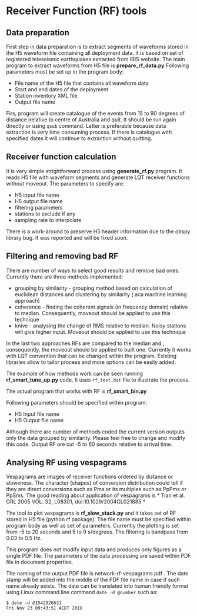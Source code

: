 # Receiver Function (RF) tools


## Data preparation

First step in data preparation is to extract segments of waveforms stored in the H5 waveform file containing all deployment data.
It is based on set of registered teleseismic earthquakes extracted from IRIS website. 
The main program to extract waveforms from H5 file is **prepare_rf_data.py** 
Following parameters must be set up in the program body:

 - File name of the H5 file that contains all waveform data
 - Start and end dates of the deployment
 - Station inventory XML file
 - Output file name

Firs, program will create catalogue of the events from 15 to 90 degrees of distance irelative to centre of Australia and quit. It should be run again directly or using `qsub` command.
Latter is preferable because data extraction is very time consuming process. If there is catalogue with specified dates it will continue to extraction without quitting.


## Receiver function calculation

It is very simple strightforward process using **generate_rf.py** program. It reads H5 file with waveform segments and generate LQT receiver functions without moveout.
The parameters to specify are:

 - H5 input file name
 - H5 output file name
 - filtering parameters
 - stations to exclude if any
 - sampling rate to interpolate

There is a work-around to preserve H5 header information due to the obspy library bug. It was reported and will be fixed soon.

## Filtering and removing bad RF

There are number of ways to select good results and remove bad ones. 
Currently there are three methods implemented:

  - grouping by similarity - grouping method based on calculation of euclidean distances and clustering by similarity ( aca machine learning approach)
  - coherence - finding the coherent signals (in frequency domain) relative to median. Consequently, moveout should be applied to use this technique
  - knive - analysing the change of RMS relative to median. Noisy stations will give higher input. Moveout should be applied to use this technique

In the last two approaches RFs are compared to the median and , consequently, the moveout should be applied to built one.
Currently it works with LQT convention that can be changed within the program. Existing libraries allow to tailor process and more options can be easily added.

The example of how methods work can be seen running **rf_smart_tune_up.py** code. It uses `rf_test.dat` file to illustrate the process.

The actual program that works with RF is **rf_smart_bin.py**

Following parameters should be specified within program:

- H5 Input file name
- H5 Output file name

Although there are number of methods coded the current version outputs only the data grouped by similarity. Please feel free to change and modify this code.
Output RF are cut -5 to 60 seconds relative to arrival time.

## Analysing RF using vespagrams

Vespagrams are images of receiver functions ordered by distance or sloweness. The character (shapes) of conversion distribution
could tell if they are direct conversions such as Pms or its multiples such as PpPms or PpSms.
The good reading about application of vespagrams is * Tian et al. GRL 2005 VOL. 32, L08301, doi:10.1029/2004GL021885 *

The tool to plot vespagrams is **rf_slow_stack.py** and it takes set of RF stored in H5 file (python rf package). 
The file name must be specified within program body as well as set of parameters. Currently the plotting is set from -5 to 20 seconds and 5 to 9 s/degrees.
The filtering is bandpass from 0.03 to 0.5 Hz.

This program does not modify input data and produces only figures as a single PDF file. The parameters of the data processing are saved within PDF file in document properties.

The naming of the output PDF file is network-rf-vespagrams.pdf . The date stamp will be added into the middle of the PDF file name in case if such name already exists.
The date can be translated into human friendly format using Linux command line command `date -d @number` such as:
 
```
$ date -d @1542926631
Fri Nov 23 09:43:51 AEDT 2018
```


